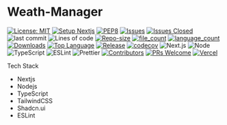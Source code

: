 # Weath-Manager

[![License: MIT](https://img.shields.io/badge/License-MIT-yellow.svg)](https://opensource.org/licenses/MIT)
[![Setup Nextjs](https://github.com/Priyanshu9898/Weath-Manager/actions/workflows/setup.yml/badge.svg?branch=main)](https://github.com/Priyanshu9898/Weath-Manager/actions/workflows/setup.yml)
[![PEP8](https://img.shields.io/badge/code%20style-pep8-orange.svg)](https://www.python.org/dev/peps/pep-0008/)
[![Issues](https://img.shields.io/github/issues/Priyanshu9898/Weath-Manager)](https://GitHub.com/Priyanshu9898/Weath-Manager/)
[![Issues Closed](https://img.shields.io/github/issues-closed/Priyanshu9898/Weath-Manager)](https://GitHub.com/Priyanshu9898/Weath-Manager/)
![last commit](https://img.shields.io/github/last-commit/Priyanshu9898/Weath-Manager)
![Lines of code](https://tokei.rs/b1/github/Priyanshu9898/Weath-Manager)
[![Repo-size](https://img.shields.io/github/repo-size/Priyanshu9898/Weath-Manager)](https://GitHub.com/Priyanshu9898/Weath-Manager/)
[![file_count](https://img.shields.io/github/directory-file-count/Priyanshu9898/Weath-Manager)](https://GitHub.com/Priyanshu9898/Weath-Manager/)
[![language_count](https://img.shields.io/github/languages/count/Priyanshu9898/Weath-Manager)](https://GitHub.com/Priyanshu9898/Weath-Manager/)
[![Downloads](https://img.shields.io/github/downloads/Priyanshu9898/Weath-Manager/total)](https://GitHub.com/Priyanshu9898/Weath-Manager/)
[![Top Language](https://img.shields.io/github/languages/top/Priyanshu9898/Weath-Manager)](https://GitHub.com/Priyanshu9898/Weath-Manager/)
[![Release](https://img.shields.io/github/v/release/Priyanshu9898/Weath-Manager)](https://gitHub.com/Priyanshu9898/Weath-Manager/)
[![codecov](https://codecov.io/gh/Priyanshu9898/Weath-Manager/graph/badge.svg?token=V8M54MR7TH)](https://codecov.io/gh/Priyanshu9898/Weath-Manager)
![Next.js](https://img.shields.io/badge/Next.js-13.0+-black?logo=next.js)
![Node](https://img.shields.io/badge/node-%3E=18-green?logo=node.js)
![TypeScript](https://img.shields.io/badge/typescript-^4.x-blue?logo=typescript)
![ESLint](https://img.shields.io/badge/eslint-enabled-brightgreen?logo=eslint)
![Prettier](https://img.shields.io/badge/code_style-prettier-ff69b4.svg?logo=prettier)
[![Contributors](https://img.shields.io/github/contributors/Priyanshu9898/Weath-Manager)](https://github.com/Priyanshu9898/Weath-Manager/graphs/contributors)
[![PRs Welcome](https://img.shields.io/badge/PRs-welcome-brightgreen.svg)](http://makeapullrequest.com)
[![Vercel](https://vercelbadge.vercel.app/api/Priyanshu9898/Weath-Manager)](https://vercel.com)


Tech Stack
- Nextjs
- Nodejs
- TypeScript
- TailwindCSS
- Shadcn.ui
- ESLint
  
